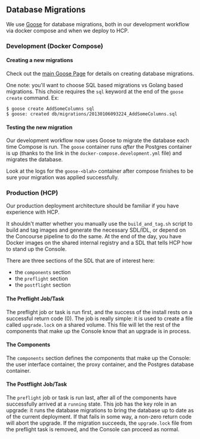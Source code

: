 ## Database Migrations
We use [Goose](https://bitbucket.org/liamstask/goose/) for database migrations, both in our development workflow via docker compose and when we deploy to HCP.

### Development (Docker Compose)

#### Creating a new migrations
Check out the [main Goose Page](https://bitbucket.org/liamstask/goose/) for details on creating database migrations.

One note: you'll want to choose SQL based migrations vs Golang based migrations. This choice requires the `sql` keyword at the end of the `goose create` command. Ex:
```
$ goose create AddSomeColumns sql
$ goose: created db/migrations/20130106093224_AddSomeColumns.sql
```

#### Testing the new migration
Our development workflow now uses Goose to migrate the database each time Compose is run. The `goose` container runs *after* the Postgres container is up (thanks to the link in the `docker-compose.development.yml` file) and migrates the database.

Look at the logs for the `goose-<blah>` container after compose finishes to be sure your migration was applied successfully.

### Production (HCP)
Our production deployment architecture should be familiar if you have experience with HCP.

It shouldn't matter whether you manually use the `build_and_tag.sh` script to build and tag images and generate the necessary SDL/IDL, or depend on the Concourse pipeline to do the same. At the end of the day, you have Docker images on the shared internal registry and a SDL that tells HCP how to stand up the Console.

There are three sections of the SDL that are of interest here:
- the `components` section
- the `preflight` section
- the `postflight` section

#### The Preflight Job/Task
The preflight job or task is run first, and the success of the install rests on a successful return code (0). The job is really simple: it is used to create a file called `upgrade.lock` on a shared volume. This file will let the rest of the components that make up the Console know that an upgrade is in process.

#### The Components
The `components` section defines the components that make up the Console: the user interface container, the proxy container, and the Postgres database container.

#### The Postflight Job/Task
The `preflight` job or task is run last, after all of the components have successfully arrived at a `running` state. This job has the key role in an upgrade: it runs the database migrations to bring the database up to date as of the current deployment. If that fails in some way, a non-zero return code will abort the upgrade. If the migration succeeds, the `upgrade.lock` file from the preflight task is removed, and the Console can proceed as normal.
